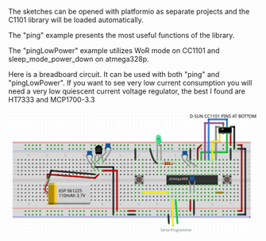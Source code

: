 The sketches can be opened with platformio as separate projects and the C1101 library
will be loaded automatically.

The "ping" example presents the most useful functions of the library.

The "pingLowPower" example utilizes WoR mode on CC1101 and sleep_mode_power_down on atmega328p.

Here is a breadboard circuit. It can be used with both "ping" and "pingLowPower". If you want to see very low current consumption you will need a very low quiescent current voltage regulator, the best I
found are HT7333 and MCP1700-3.3

![Breadboard circuit](circuit.png)
